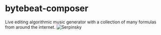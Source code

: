 # bytebeat-composer
Live editing algorithmic music generator with a collection of many formulas from around the internet.
![Serpinsky](https://user-images.githubusercontent.com/105890603/229014766-38a7c067-55d3-4120-9ed8-2a8aeb4c1f20.png)
